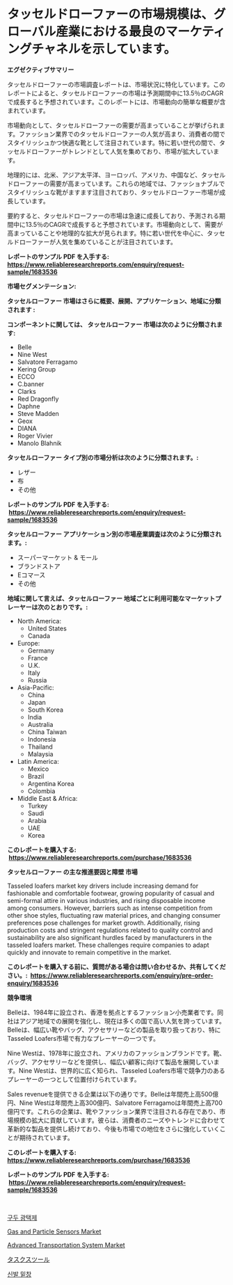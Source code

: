 <p><h1>タッセルドローファーの市場規模は、グローバル産業における最良のマーケティングチャネルを示しています。</h1></p><p><strong>エグゼクティブサマリー</strong></p>
<p><p>タッセルドローファーの市場調査レポートは、市場状況に特化しています。このレポートによると、タッセルドローファーの市場は予測期間中に13.5％のCAGRで成長すると予想されています。このレポートには、市場動向の簡単な概要が含まれています。</p><p>市場動向として、タッセルドローファーの需要が高まっていることが挙げられます。ファッション業界でのタッセルドローファーの人気が高まり、消費者の間でスタイリッシュかつ快適な靴として注目されています。特に若い世代の間で、タッセルドローファーがトレンドとして人気を集めており、市場が拡大しています。</p><p>地理的には、北米、アジア太平洋、ヨーロッパ、アメリカ、中国など、タッセルドローファーの需要が高まっています。これらの地域では、ファッショナブルでスタイリッシュな靴がますます注目されており、タッセルドローファー市場が成長しています。</p><p>要約すると、タッセルドローファーの市場は急速に成長しており、予測される期間中に13.5％のCAGRで成長すると予想されています。市場動向として、需要が高まっていることや地理的な拡大が見られます。特に若い世代を中心に、タッセルドローファーが人気を集めていることが注目されています。</p></p>
<p><strong>レポートのサンプル PDF を入手する: <a href="https://www.reliableresearchreports.com/enquiry/request-sample/1683536">https://www.reliableresearchreports.com/enquiry/request-sample/1683536</a></strong></p>
<p><strong>市場セグメンテーション:</strong></p>
<p><strong> タッセルローファー 市場はさらに概要、展開、アプリケーション、地域に分類されます :</strong></p>
<p><strong>コンポーネントに関しては、 タッセルローファー 市場は次のように分類されます: &nbsp;</strong></p>
<p><ul><li>Belle</li><li>Nine West</li><li>Salvatore Ferragamo</li><li>Kering Group</li><li>ECCO</li><li>C.banner</li><li>Clarks</li><li>Red Dragonfly</li><li>Daphne</li><li>Steve Madden</li><li>Geox</li><li>DIANA</li><li>Roger Vivier</li><li>Manolo Blahnik</li></ul></p>
<p><strong> タッセルローファー タイプ別の市場分析は次のように分類されます。:</strong></p>
<p><ul><li>レザー</li><li>布</li><li>その他</li></ul></p>
<p><strong>レポートのサンプル PDF を入手する: &nbsp;<a href="https://www.reliableresearchreports.com/enquiry/request-sample/1683536">https://www.reliableresearchreports.com/enquiry/request-sample/1683536</a></strong></p>
<p><strong> タッセルローファー アプリケーション別の市場産業調査は次のように分類されます。:</strong></p>
<p><ul><li>スーパーマーケット & モール</li><li>ブランドストア</li><li>Eコマース</li><li>その他</li></ul></p>
<p><strong>地域に関して言えば、タッセルローファー 地域ごとに利用可能なマーケットプレーヤーは次のとおりです。:</strong></p>
<p><ul>
    <li>
        North America:
        <ul>
            <li>United States</li>
            <li>Canada</li>
        </ul>
    </li>
    <li>
        Europe:
        <ul>
            <li>Germany</li>
            <li>France</li>
            <li>U.K.</li>
            <li>Italy</li>
            <li>Russia</li>
        </ul>
    </li>
    <li>
        Asia-Pacific:
        <ul>
            <li>China</li>
            <li>Japan</li>
            <li>South Korea</li>
            <li>India</li>
            <li>Australia</li>
            <li>China Taiwan</li>
            <li>Indonesia</li>
            <li>Thailand</li>
            <li>Malaysia</li>
        </ul>
    </li>
    <li>
        Latin America:
        <ul>
            <li>Mexico</li>
            <li>Brazil</li>
            <li>Argentina Korea</li>
            <li>Colombia</li>
        </ul>
    </li>
    <li>
        Middle East & Africa:
        <ul>
            <li>Turkey</li>
            <li>Saudi</li>
            <li>Arabia</li>
            <li>UAE</li>
            <li>Korea</li>
        </ul>
    </li>
    </ul></p>
<p><strong>このレポートを購入する: &nbsp;<a href="https://www.reliableresearchreports.com/purchase/1683536">https://www.reliableresearchreports.com/purchase/1683536</a></strong></p>
<p><strong>タッセルローファー の主な推進要因と障壁 市場</strong></p>
<p><p>Tasseled loafers market key drivers include increasing demand for fashionable and comfortable footwear, growing popularity of casual and semi-formal attire in various industries, and rising disposable income among consumers. However, barriers such as intense competition from other shoe styles, fluctuating raw material prices, and changing consumer preferences pose challenges for market growth. Additionally, rising production costs and stringent regulations related to quality control and sustainability are also significant hurdles faced by manufacturers in the tasseled loafers market. These challenges require companies to adapt quickly and innovate to remain competitive in the market.</p></p>
<p><strong>このレポートを購入する前に、質問がある場合は問い合わせるか、共有してください。:&nbsp; <a href="https://www.reliableresearchreports.com/enquiry/pre-order-enquiry/1683536">https://www.reliableresearchreports.com/enquiry/pre-order-enquiry/1683536</a></strong></p>
<p><strong>競争環境</strong></p>
<p><p>Belleは、1984年に設立され、香港を拠点とするファッション小売業者です。同社はアジア地域での展開を強化し、現在は多くの国で高い人気を誇っています。Belleは、幅広い靴やバッグ、アクセサリーなどの製品を取り扱っており、特にTasseled Loafers市場で有力なプレーヤーの一つです。</p><p>Nine Westは、1978年に設立され、アメリカのファッションブランドです。靴、バッグ、アクセサリーなどを提供し、幅広い顧客に向けて製品を展開しています。Nine Westは、世界的に広く知られ、Tasseled Loafers市場で競争力のあるプレーヤーの一つとして位置付けられています。</p><p>Sales revenueを提供できる企業は以下の通りです。Belleは年間売上高500億円、Nine Westは年間売上高300億円、Salvatore Ferragamoは年間売上高700億円です。これらの企業は、靴やファッション業界で注目される存在であり、市場規模の拡大に貢献しています。彼らは、消費者のニーズやトレンドに合わせて革新的な製品を提供し続けており、今後も市場での地位をさらに強化していくことが期待されています。</p></p>
<p><strong>このレポートを購入する: &nbsp; <a href="https://www.reliableresearchreports.com/purchase/1683536">https://www.reliableresearchreports.com/purchase/1683536</a></strong></p>
<p><strong>レポートのサンプル PDF を入手する: &nbsp;<a href="https://www.reliableresearchreports.com/enquiry/request-sample/1683536">https://www.reliableresearchreports.com/enquiry/request-sample/1683536</a></strong><strong></strong></p>
<p>&nbsp;</p>
<p><p><a href="https://github.com/crfsywufhm81415/Market-Research-Report-List-1/blob/main/5470788187622.md">구두 광택제</a></p><p><a href="https://view.publitas.com/reportprime-1/global-gas-and-particle-sensors-market-by-types-applications-and-major-players-with-regional-growth-rate-analysis-and-development-situation-from-2024-to-2031/">Gas and Particle Sensors Market</a></p><p><a href="https://github.com/RickHolmes3/Market-Research-Report-List-3/blob/main/advanced-transportation-system-market.md">Advanced Transportation System Market</a></p><p><a href="https://github.com/cnnriuez22368/Market-Research-Report-List-1/blob/main/7036761187688.md">タスクスツール</a></p><p><a href="https://github.com/vs10l4sfg5c/Market-Research-Report-List-1/blob/main/4503605187623.md">신발 밑창</a></p></p>